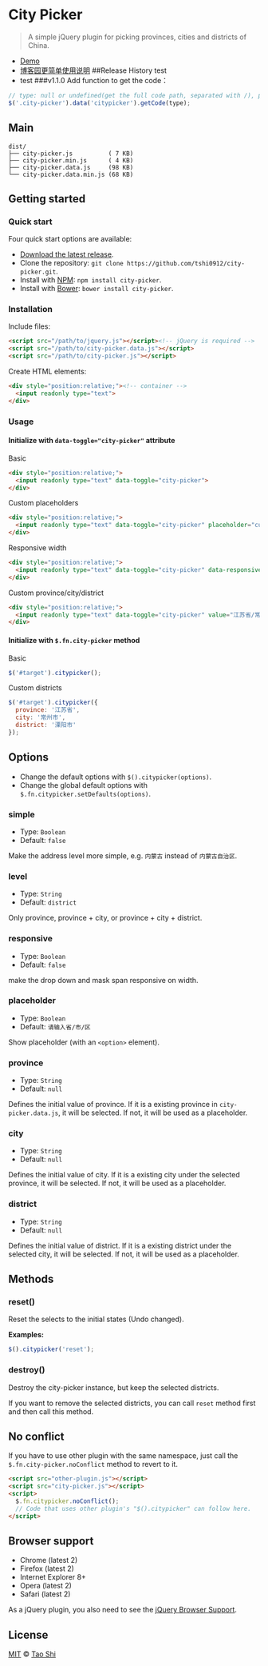 # City Picker

> A simple jQuery plugin for picking provinces, cities and districts of China.

- [Demo](https://huangchanghuan.github.io/city-picker)
- [博客园更简单使用说明](http://www.cnblogs.com/huangchanghuan/p/6681510.html)
##Release History
test
- test
###v1.1.0
Add function to get the code：

```javascript
// type: null or undefined(get the full code path, separated with /), province, city, district
$('.city-picker').data('citypicker').getCode(type);
```

## Main

```
dist/
├── city-picker.js          ( 7 KB)
├── city-picker.min.js      ( 4 KB)
├── city-picker.data.js     (98 KB)
└── city-picker.data.min.js (68 KB)
```



## Getting started


### Quick start

Four quick start options are available:

- [Download the latest release](https://github.com/tshi0912/city-picker/archive/master.zip).
- Clone the repository: `git clone https://github.com/tshi0912/city-picker.git`.
- Install with [NPM](http://npmjs.org): `npm install city-picker`.
- Install with [Bower](http://bower.io): `bower install city-picker`.


### Installation

Include files:

```html
<script src="/path/to/jquery.js"></script><!-- jQuery is required -->
<script src="/path/to/city-picker.data.js"></script>
<script src="/path/to/city-picker.js"></script>
```


Create HTML elements:

```html
<div style="position:relative;"><!-- container -->
  <input readonly type="text">
</div>
```



### Usage

#### Initialize with `data-toggle="city-picker"` attribute


Basic

```html
<div style="position:relative;">
  <input readonly type="text" data-toggle="city-picker">
</div>
```


Custom placeholders

```html
<div style="position:relative;">
  <input readonly type="text" data-toggle="city-picker" placeholder="customized placeholder...">
</div>
```

Responsive width

```html
<div style="position:relative;">
  <input readonly type="text" data-toggle="city-picker" data-responsive="true" style="width:50%;">
</div>
```


Custom province/city/district

```html
<div style="position:relative;">
  <input readonly type="text" data-toggle="city-picker" value="江苏省/常州市/溧阳市">
</div>
```


#### Initialize with `$.fn.city-picker` method

Basic

```js
$('#target').citypicker();
```

Custom districts

```js
$('#target').citypicker({
  province: '江苏省',
  city: '常州市',
  district: '溧阳市'
});
```



## Options

- Change the default options with `$().citypicker(options)`.
- Change the global default options with `$.fn.citypicker.setDefaults(options)`.


### simple

- Type: `Boolean`
- Default: `false`

Make the address level more simple, e.g. `内蒙古` instead of `内蒙古自治区`.

### level

- Type: `String`
- Default: `district`

Only province, province + city, or province + city + district.

### responsive

- Type: `Boolean`
- Default: `false`

make the drop down and mask span responsive on width.

### placeholder

- Type: `Boolean`
- Default: `请输入省/市/区`

Show placeholder (with an `<option>` element).


### province

- Type: `String`
- Default: `null`

Defines the initial value of province. If it is a existing province in `city-picker.data.js`, it will be selected. If not, it will be used as a placeholder.


### city

- Type: `String`
- Default: `null`

Defines the initial value of city. If it is a existing city under the selected province, it will be selected. If not, it will be used as a placeholder.


### district

- Type: `String`
- Default: `null`

Defines the initial value of district. If it is a existing district under the selected city, it will be selected. If not, it will be used as a placeholder.



## Methods

### reset()

Reset the selects to the initial states (Undo changed).

**Examples:**

```js
$().citypicker('reset');
```

### destroy()

Destroy the city-picker instance, but keep the selected districts.

If you want to remove the selected districts, you can call `reset` method first and then call this method.



## No conflict

If you have to use other plugin with the same namespace, just call the `$.fn.city-picker.noConflict` method to revert to it.

```html
<script src="other-plugin.js"></script>
<script src="city-picker.js"></script>
<script>
  $.fn.citypicker.noConflict();
  // Code that uses other plugin's "$().citypicker" can follow here.
</script>
```



## Browser support

- Chrome (latest 2)
- Firefox (latest 2)
- Internet Explorer 8+
- Opera (latest 2)
- Safari (latest 2)

As a jQuery plugin, you also need to see the [jQuery Browser Support](http://jquery.com/browser-support/).



## License

[MIT](http://opensource.org/licenses/MIT) © [Tao Shi](http://shitao.me)
